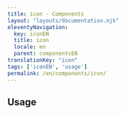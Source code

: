 ```yaml
---
title: icon - Components
layout: "layouts/documentation.njk"
eleventyNavigation:
  key: iconEN
  title: icon
  locale: en
  parent: componentsEN
translationKey: "icon"
tags: ['iconEN', 'usage']
permalink: /en/components/icon/
---
```


## Usage